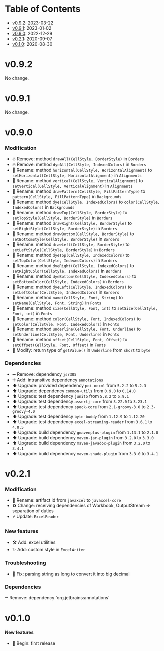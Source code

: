 # Table of Contents

- [v0.9.2](#v092): 2023-03-22
- [v0.9.1](#v091): 2023-01-02
- [v0.9.0](#v090): 2022-12-29
- [v0.2.1](#v021): 2020-09-07
- [v0.1.0](#v010): 2020-08-30

# v0.9.2

No change.

# v0.9.1

No change.

# v0.9.0

### Modification

- 🔥 Remove: method `drawAll(CellStyle, BorderStyle)` in `Borders`
- 🔥 Remove: method `dyeAll(CellStyle, IndexedColors)` in `Borders`
- 🚚 Rename: method `horizontal(CellStyle, HorizontalAlignment)` to `setHorizontal(CellStyle, HorizontalAlignment)`
  in `Alignments`
- 🚚 Rename: method `vertical(CellStyle, VerticalAlignment)` to `setVertical(CellStyle, VerticalAlignment)`
  in `Alignments`
- 🚚 Rename: method `drawPattern(CellStyle, FillPatternType)` to `pattern(CellStyle, FillPatternType)` in `Backgrounds`
- 🚚 Rename: method `dye(CellStyle, IndexedColors)` to `color(CellStyle, IndexedColors)` in `Backgrounds`
- 🚚 Rename: method `drawTop(CellStyle, BorderStyle)` to `setTopStyle(CellStyle, BorderStyle)` in `Borders`
- 🚚 Rename: method `drawRight(CellStyle, BorderStyle)` to `setRightStyle(CellStyle, BorderStyle)` in `Borders`
- 🚚 Rename: method `drawBottom(CellStyle, BorderStyle)` to `setBottomStyle(CellStyle, BorderStyle)` in `Borders`
- 🚚 Rename: method `drawLeft(CellStyle, BorderStyle)` to `setLeftStyle(CellStyle, BorderStyle)` in `Borders`
- 🚚 Rename: method `dyeTop(CellStyle, IndexedColors)` to `setTopColor(CellStyle, IndexedColors)` in `Borders`
- 🚚 Rename: method `dyeRight(CellStyle, IndexedColors)` to `setRightColor(CellStyle, IndexedColors)` in `Borders`
- 🚚 Rename: method `dyeBottom(CellStyle, IndexedColors)` to `setBottomColor(CellStyle, IndexedColors)` in `Borders`
- 🚚 Rename: method `dyeLeft(CellStyle, IndexedColors)` to `setLeftColor(CellStyle, IndexedColors)` in `Borders`
- 🚚 Rename: method `name(CellStyle, Font, String)` to `setName(CellStyle, Font, String)` in `Fonts`
- 🚚 Rename: method `size(CellStyle, Font, int)` to `setSize(CellStyle, Font, int)` in `Fonts`
- 🚚 Rename: method `color(CellStyle, Font, IndexedColors)` to `setColor(CellStyle, Font, IndexedColors)` in `Fonts`
- 🚚 Rename: method `underline(CellStyle, Font, Underline)` to `setUnderline(CellStyle, Font, Underline)` in `Fonts`
- 🚚 Rename: method `offset(CellStyle, Font, Offset)` to `setOffset(CellStyle, Font, Offset)` in `Fonts`
- 🔨 Modify: return type of `getValue()` in `Underline` from `short` to `byte`

### Dependencies

- ➖ Remove: dependency `jsr305`
- ➕ Add: intransitive dependency `annotations`
- ⬆️ Upgrade: provided dependency `poi-ooxml` from `5.2.2` to `5.2.3`
- ⬆️ Upgrade: dependency `common-utils` from `0.9.0` to `0.14.0`
- ⬆️ Upgrade: test dependency `junit5` from `5.8.2` to `5.9.1`
- ⬆️ Upgrade: test dependency `assertj-core` from `3.22.0` to `3.23.1`
- ⬆️ Upgrade: test dependency `spock-core` from `2.1-groovy-3.0` to `2.3-groovy-4.0`
- ⬆️ Upgrade: test dependency `byte-buddy` from `1.12.9` to `1.12.20`
- ⬆️ Upgrade: test dependency `excel-streaming-reader` from `3.6.1` to `4.0.5`
- ⬆️ Upgrade: build dependency `gmavenplus-plugin` from `1.13.1` to `2.1.0`
- ⬆️ Upgrade: build dependency `maven-jar-plugin` from `3.2.0` to `3.3.0`
- ⬆️ Upgrade: build dependency `maven-javadoc-plugin` from `3.2.0` to `3.4.1`
- ⬆️ Upgrade: build dependency `maven-shade-plugin` from `3.3.0` to `3.4.1`

# v0.2.1

### Modification

- 🚚 Rename: artifact id from `javaxcel` to `javaxcel-core`
- ♻️ Change: receiving dependencies of Workbook, OutputStream => separation of duties
- ⚡️ Update: `ExcelReader`

### New features

- 🛠️ Add: excel utilities
- ✨ Add: custom style in `ExcelWriter`

### Troubleshooting

- 🐞 Fix: parsing string as long to convert it into big decimal

### Dependencies

➖ Remove: dependency 'org.jetbrains:annotations'

# v0.1.0

#### New features

- 🎉 Begin: first release
